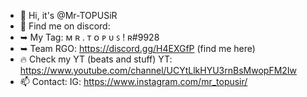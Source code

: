 - 👋 Hi, it's @Mr-TOPUSiR
- 👾 Find me on discord:
-  ➥ My Tag: ᴍ ʀ . ᴛ ᴏ ᴘ ᴜ ꜱ ! ʀ#9928 
-  ➥ Team RGO: https://discord.gg/H4EXGfP (find me here)
- 🔥 Check my YT (beats and stuff)
      YT: https://www.youtube.com/channel/UCYtLlkHYU3rnBsMwopFM2Iw
- 📫 Contact: 
      IG: https://www.instagram.com/mr_topusir/

<!---
Mr-TOPUSiR/Mr-TOPUSiR is a ✨ special ✨ repository because its `README.md` (this file) appears on your GitHub profile.
You can click the Preview link to take a look at your changes.
--->
